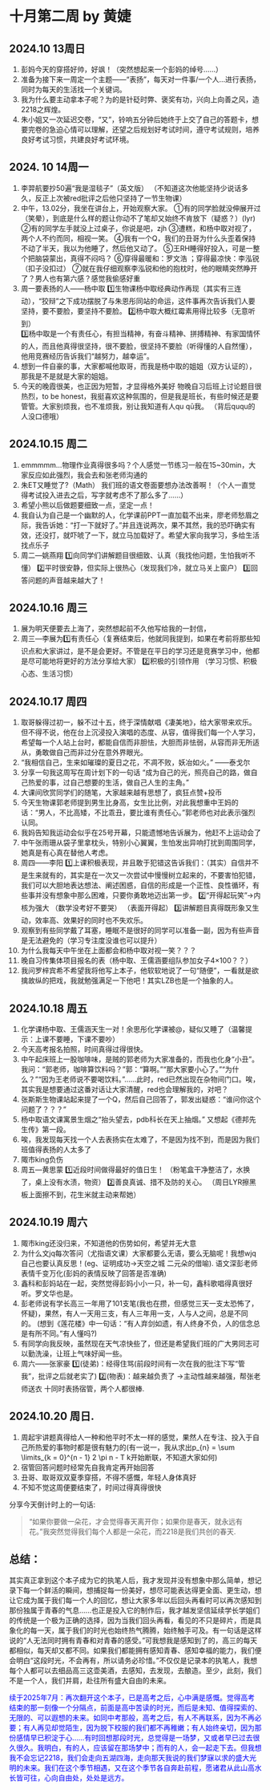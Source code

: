 # 十月第二周 by 黄婕 
## 2024.10 13周日 
1. 彭妈今天的穿搭好帅，好飒！（突然想起来一个彭妈的绰号……） 
2. 准备为接下来一周定一个主题——“表扬”，每天对一件事/一个人…进行表扬，同时为每天的生活找一个关键词。 
3. 我为什么要主动拿本子呢？为的是针砭时弊、褒奖有功，兴向上向善之风，造2218之辉煌。 
4. 朱小姐又一次延迟交卷，“又”，铃响五分钟后她终于上交了自己的答题卡，想要完卷的急迫心情可以理解，还望之后规划好考试时间，遵守考试规则，培养良好考试习惯，共建良好考试环境。 
## 2024. 10 14周一 
1.  李羿航要抄50遍“我是湿毯子”（英文版） 
（不知道这次他能坚持少说话多久，反正上次被red批评之后他只坚持了一节生物课）
2. 中午，13.02分，我坐在讲台上，开始观察大家。 
①有的同学脸就没伸展开过（笑晕），到底是什么样的题让你动不了笔却又始终不肯放下（疑惑？）(lyr) 
②有的同学左手就没上过桌子，你说是吧，zjh
③遭糕，和杨中取对视了，两个人不约而同，相视一笑。 
④我有一个Q，我们的丑哥为什么头歪着保持不动了半天，我以为他睡了，然后他又动了。 
⑤王RH睡得好投入，可是一整个把脑袋蒙出，真得不闷吗？ 
⑥穿得最暖和：罗文浩 ；穿得最凉快：李泓锐（扣子没扣过） 
⑦就在我仔细观察李泓锐和他的抱枕时，他的眼睛突然睁开了？男人也有第六感？感觉我偷感好重 
3. 周一要表扬的人——杨中取 
1️⃣生物课杨中取经典动作再现（其实有三连动），“狡辩”之下成功摆脱了与朱恩彤同站的命运，这件事再次告诉我们人要坚持，要不要脸，要坚持不要脸。 
2️⃣杨中取大概红霉素用得比较多（无意听到）  
3️⃣杨中取是一个有责任心，有担当精神，有奋斗精神、拼搏精神、有家国情怀的人，而且他真得很坚持，很不要脸，很坚持不要脸（听得懂的人自然懂），他用竞赛经历告诉我们“越努力，越幸运”。 
4. 想到一件自豪的事，大家都喊他取哥，而我是杨中取的姐姐（双方认证的），那我是不是就是大家的姐姐。
5. 今天的晚霞很美，也正因为短暂，才显得格外美好 
物晚自习后班上讨论题目很热烈，to be honest，我挺喜欢这种氛围的，但是我是班长，有些时候还是要管管。大家别烦我，也不准烦我，别让我知道有人qu qū我。 （背后ququ的人没口德哦）
## 2024.10.15 周二 
1.  emmmmm…物理作业真得很多吗？个人感觉一节练习一般在15~30min，大家反应如此强烈，我会去和张老师沟通的 
2. 朱ET又睡觉了?（Math） 
我们班的语文卷面要想办法改善啊！（个人一直觉得考试投入进去之后，写字就考虑不了那么多了……） 
3. 希望小熊以后做题要细致一点，坚定一点！ 
4.  我自认为自己是一个幽默的人，化学课前PPT一直加载不出来，廖老师愁眉之际，我告诉她：“打一下就好了。”并且连说两次，果不其然，我的恐吓确实有效，还没打，就吓唬了一下，就立马加载好了。希望大家向我学习，多给生活找点乐子 
5. 周二—姚燕翔 
1️⃣向同学们讲解题目很细致、认真（我找他问题，生怕我听不懂） 
2️⃣平时很安静，但实际上很热心（发现我们冷，就立马关上窗户） 
3️⃣回答问题的声音越来越大了！ 
## 2024.10.16 周三 
1. 展为明天便要去上海了，突然想起前不久他写给我的一封信， 
2. 周三—李展为1️⃣有责任心（复赛结束后，他就同我提到，如果在考前将那些知识点和大家讲过，是不是会更好。不管是在平日的学习还是竞赛学习中，他都是尽可能地将更好的方法分享给大家） 
2️⃣积极的引领作用 
（学习习惯、积极心态、生活习惯） 
## 2024.10.17 周四 
1. 取哥躲得过初一，躲不过十五，终于深情献唱《凄美地》，给大家带来欢乐。但不得不说，他在台上沉浸投入演唱的态度、从容，值得我们每一个人学习，希望每一个人站上台时，都能自信而非胆怯，大胆而非怯弱，从容而非无所适从，勇敢做自己而非过分在意外界眼光。 
2. “我相信自己，生来如璀璨的夏日之花，不凋不败，妖冶如火。” ——泰戈尔 
3. 分享一句我这周写在周计划下的一句话 
“成为自己的光，照亮自己的路，做自己热爱的事，过自己想要的生活，做自己人生的主角。” 
4. 大课间欣赏同学们的随笔，大家越来越有思想了，疯狂点赞+投币 
5.  今天生物课郭老师提到男生比身高，女生比比例，对此我想重中王妈的话：“男人，不比高矮，不比乖丑，要比谁有责任心。”郭老师也对此表示强烈认同。 
6. 我妈告知我运动会似乎在25号开幕，只能遗憾地告诉展为，他赶不上运动会了 
7. 中午张雨珊从袋子里拿枕头，特别小心翼翼，生怕发出异响打扰到周围同学，她真是有心真在替他人考虑。 
8. 周四——李阳 
1️⃣上课积极表现，并且敢于犯错这告诉我们：（其实）自信并不是生来就有的，其实是在一次又一次尝试中慢慢树立起来的，不要害怕犯错，我们可以大胆地表达想法、阐述困惑，自信的形成是一个正性、良性循环，有些事并没有想象中那么困难，只要你勇敢地迈出第一步。 
2️⃣“开得起玩笑”→内核为强大 
（数学没考好不要哭） （表面开得起）
3️⃣讲解题目真得既形象又生动，效率高、效果好的同时也不失欢乐。 
9. 观察到有些同学戴了耳塞，睡眠不是很好的同学可以准备一副，因为有些声音是无法避免的（学习专注度没谁也可以提升） 
10. 为什么我每天中午坐在上面都会和杨中取对视一笑？？？ 
 11. 晚自习传集体项目报名的表（杨中取、王儒涵要组队参加女子4×100？？） 
 12. 我问罗梓宾希不希望我将他写上本子，他软软地说了一句“随便”，一看就是欲擒故纵的把戏，我就勉强满足一下他吧！其实LZB也是一个抽象的人。 
## 2024.10.18 周五 
1. 化学课杨中取、王儒涵天生一对！余思彤化学课被@，疑似又睡了（温馨提示：上课不要睡，下课不要吵） 
2. 今天高考报名拍照，时间真得过得很快。 
3. 中午起床班上一股咖啡味，是贼的郭老师为大家准备的，而我也化身“小丑”。我问：“郭老师，咖啡算饮料吗？”郭：“算啊。”“那大家要小心了。”“为什么？”“因为王老师说不要喝饮料。”......此时，red已然出现在杂物间门口。唉，其实我是想要通过这番对话让大家清醒，red也会理解我的，对吧？ 
4. 张斯斯生物课站起来提了一个Q，然后自己回答了，郭发出疑惑：“谁问你这个问题了？？？” 
5. 杨中取语文课寓景生烟之“抬头望去，pdb科长在天上抽烟。” 又想起《德邦先生传》第一段。 
6. 唉，我发现每天找一个人去表扬实在太难了，不是因为找不到，而是因为我们班值得表扬的人太多了 
7. 陬市king负伤 
8. 周五—黄思蒙
1️⃣近段时间做得最好的值日生！ 
（粉笔盒干净整洁了，水换了，桌上没有水渍，物资） 
2️⃣善良真诚、措不及防的关心。 
（周日LYR擦黑板上面擦不到，花生米就主动来帮她） 
## 2024.10.19 周六 
1. 陬市king还没归来，不知道他的伤势如何，希望并无大意 
2. 为什么文jq每次答问（尤指语文课）大家都要么无语，要么无脑呢！我想wjq自己也要认真反思！(eg、证明成功→天空之城 二元朵的借喻). 语文深彭老师表情千变万化(彭妈的表情反映了回答是否准确) 
3. 鑫科和彭妈站在一起，突然觉得彭妈小小一只，补一句，鑫科歌唱得真很好听。罗文华也是。 
4. 彭老师说有学长高三一年用了101支笔(我也在攒，但感觉三天一支太恐怖了，怀疑)，果然，有人一天用三支，有人三年用一支，人与人之间，总是不同的。 
(想到《莲花楼》中一句话：“有人弃剑如遗，有人终身不负，人的信念总是有所不同。”有人懂吗?) 
5. 有同学向我反映，虽然现在天气凉快些了，但还是希望我们班的广大男同志可以勤洗澡，让班上气味好闻一些。 
6.  周六——张家豪 
1️⃣(徒弟)：经得住骂(前段时间有一次在我的批注下写“管我”，批评之后就老实了)
2️⃣(物表)：越来越负责了 →主动性越来越强，帮张老师送衣 
 十同时表扬宿管，两个人都很棒.
## 2024.10.20 周日.
1. 周起宇讲题真得给人一种和他平时不太一样的感觉，果然人在专注、投入于自己所热爱的事物时都是很有魅力的(有一说一，我从求出p_{n} = \sum \limits_{k = 0}^{n - 1} 2 \pi n - T k开始断联，不知道大家如何) 
2. 宿管回答问题时经常先自我肯定再开始回答 
3. 丑哥、取哥双双夏季穿搭，不得不感慨，年轻人身体真好
4. 不知不觉这周便要结束了，时间过得真得很快 

分享今天倒计时上的一句话:
>“如果你要做一朵花，才会觉得春天离开你；如果你是春天，就永远有花。”我突然觉得我们每个人都是一朵花，而2218是我们共创的春天.
## 总结：
其实真正拿到这个本子成为它的执笔人后，我才发现并没有想象中那么简单，想记录下每一个鲜活的瞬间，想捕捉每一份美好，想尽可能表达得更全面、更生动，想让它成为属于我们每一个人的回忆，想让大家多年以后回头再看时可以再次感知到那份独属于青春的气息......也正是投入它的制作后，我才越发坚信延续学长学姐们的传统是一个极为正确的选择，因为当我们回头再看，看见的不只是碎片，而是具象化的每一天，属于我们的时光也始终热气腾腾，始终触手可及。有一句话是这样说的“人无法同时拥有青春和对青春的感受。”可我想我是感知到了的，高三的每天都相似，每天却又都不同。如果我们都能拥有感知青春、感知幸福的能力，我们便会明白“这段时光，不会再有，所以请务必珍惜。”不仅仅是记录本的执笔人，我想每个人都可以去细品高三这壶美酒，去感知，去发现，去酿造。至少，此刻，我们不是一个人，我们并肩，赴往所有盛大自由的未来。 

<font color=blue>续于2025年7月：再次翻开这个本子，已是高考之后，心中满是感慨。觉得高考结束的那一刻像一个分隔点，前面是高中苦读的时光，而后是未知、值得探索的、无限的、可以遐想的未来。如同中考那般，高考之后，有人不再联系，因为不再必要；有人再见却觉陌生，因为脱下校服的我们都不再稚嫩；有人始终亲切，因为那份感情早已积淀于心……有时回想那段时光，总觉得是一场梦，又或者早已过去很久很久。我明白，有的人，应该留在那场梦中；而有的人，会一起走下去。但我想我不会忘记2218，我们会走向五湖四海，走向那天我说的我们梦寐以求的盛大光明的未来。我们在这个季节相遇，又在这个季节各自奔赴前程，愿诸君从此山高水长皆可往，心向自由处，处处是远方。<font>